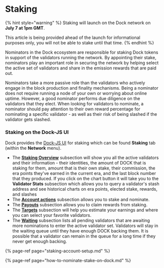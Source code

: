 # Staking

{% hint style="warning" %}
Staking will launch on the Dock network on **July 7 at 1pm GMT**. 

This article is being provided ahead of the launch for informational purposes only, you will not be able to stake until that time.
{% endhint %}

Nominators in the Dock ecosystem are responsible for staking Dock tokens in support of the validators running the network. By appointing their stake, nominators play an important role in securing the network by helping select the active set of validators and share in the emission rewards that are paid out.

Nominators take a more passive role than the validators who actively engage in the block production and finality mechanisms. Being a nominator does not require running a node of your own or worrying about online uptime. However, a good nominator performs due diligence on the validators that they elect. When looking for validators to nominate, a nominator should pay attention to their own reward percentage for nominating a specific validator - as well as their risk of being slashed if the validator gets slashed.

### **Staking on the Dock-JS UI**

Dock provides the [Dock-JS UI](https://fe.dock.io/#/staking) for staking which can be found **Staking** tab \(within the **Network** menu\).

* The [**Staking Overview**](https://fe.dock.io/#/staking/) subsection will show you all the active validators and their information - their identities, the amount of DOCK that is staking for them, amount that is their own stake,  their commission, the era points they've earned in the current era, and the last block number that they produced. If you click on the chart button it will take you to the **Validator Stats** subsection which allows you to query a validator's stash address and see historical charts on era points, elected stake, rewards, and slashes
* The [**Account actions**](https://fe.dock.io/#/staking/actions) subsection allows you to stake and nominate.
* The [**Payouts**](https://fe.dock.io/#/staking/payout) subsection allows you to claim rewards from staking.
* The [**Targets**](https://fe.dock.io/#/staking/targets) subsection will help you estimate your earnings and where you can select your favorite validators.
* The [**Waiting**](https://fe.dock.io/#/staking/waiting) subsection lists all pending validators that are awaiting more nominations to enter the active validator set. Validators will stay in the waiting queue until they have enough DOCK backing them. It is possible that a validator can remain in the queue for a long time if they never get enough backing.

{% page-ref page="staking-account-setup.md" %}

{% page-ref page="how-to-nominate-stake-on-dock.md" %}



